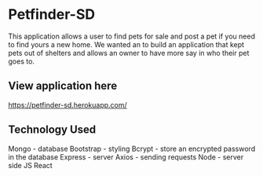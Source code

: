 # Petfinder-SD

This application allows a user to find pets for sale and post a pet if you need to find yours a new home.  We wanted an to build an application that kept pets out of shelters and allows an owner to have more say in who their pet goes to.

## View application here
https://petfinder-sd.herokuapp.com/

## Technology Used
Mongo - database
Bootstrap - styling
Bcrypt - store an encrypted password in the database
Express - server
Axios - sending requests
Node - server side JS
React
